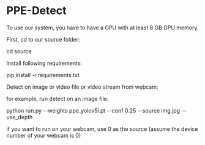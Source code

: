 # PPE-Detect
To use our system, you have to have a GPU with at least 8 GB GPU memory.

First, cd to our source folder:

cd source

Install following requirements:

pip install -r requirements.txt

Detect on image or video file or video stream from webcam:

for example, run detect on an image file:

python run.py --weights ppe_yolov5l.pt --conf 0.25 --source img.jpg --use_depth 

if you want to run on your webcam, use 0 as the source (assume the device number of your webcam is 0)
